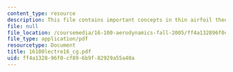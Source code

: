 ```yaml
---
content_type: resource
description: This file contains important concepts in thin airfoil theory.
file: null
file_location: /coursemedia/16-100-aerodynamics-fall-2005/ff4a132896f0cf896b9f82929a55a40a_16100lectre16_cg.pdf
file_type: application/pdf
resourcetype: Document
title: 16100lectre16_cg.pdf
uid: ff4a1328-96f0-cf89-6b9f-82929a55a40a
---
```

